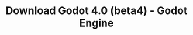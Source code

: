 ---
# Generated by /tools/generators/src/download_archive_generator !!! do not edit by hand !!!
title: 'Download Godot 4.0 (beta4) - Godot Engine'
type: 'download/archive'
name: '4.0'
flavor: 'beta4'
release_date: '2022-11-04T03:00:00-00:00'
release_notes: 'article/dev-snapshot-godot-4-0-beta-4/'
primaryPlatforms:
  - 'android.apk'
  - 'linux.64'
  - 'macos.universal'
  - 'windows.64'
  - 'web'
  - 'templates'
links:
  android.apk:
    name: 'android.apk'
    title: 'Android'
    caption: 'Universal APK (ARM64 + ARMv7 + x86_64 + x86)'
    tags:
      - 'APK download'
      - 'ARM64/v7'
      - 'x86 (64 & 32 bit)'
    hosts:
      github_builds:
        regular: 'https://github.com/godotengine/godot-builds/releases/download/4.0-beta4/Godot_v4.0-beta4_android_editor.apk'
        mono: '#'
      github:
        regular: 'https://github.com/godotengine/godot/releases/download/4.0-beta4/Godot_v4.0-beta4_android_editor.apk'
        mono: '#'
  linux.64:
    name: 'linux.64'
    title: 'Linux'
    caption: 'Standard (x86_64)'
    tags:
      - '64 bit'
    hosts:
      github_builds:
        regular: 'https://github.com/godotengine/godot-builds/releases/download/4.0-beta4/Godot_v4.0-beta4_linux.x86_64.zip'
        mono: 'https://github.com/godotengine/godot-builds/releases/download/4.0-beta4/Godot_v4.0-beta4_mono_linux_x86_64.zip'
      github:
        regular: 'https://github.com/godotengine/godot/releases/download/4.0-beta4/Godot_v4.0-beta4_linux.x86_64.zip'
        mono: 'https://github.com/godotengine/godot/releases/download/4.0-beta4/Godot_v4.0-beta4_mono_linux_x86_64.zip'
  macos.universal:
    name: 'macos.universal'
    title: 'macOS'
    caption: 'Universal (x86_64 + Apple Silicon)'
    tags:
      - 'Intel/Apple Silicon'
      - '64 bit'
    hosts:
      github_builds:
        regular: 'https://github.com/godotengine/godot-builds/releases/download/4.0-beta4/Godot_v4.0-beta4_macos.universal.zip'
        mono: 'https://github.com/godotengine/godot-builds/releases/download/4.0-beta4/Godot_v4.0-beta4_mono_macos.universal.zip'
      github:
        regular: 'https://github.com/godotengine/godot/releases/download/4.0-beta4/Godot_v4.0-beta4_macos.universal.zip'
        mono: 'https://github.com/godotengine/godot/releases/download/4.0-beta4/Godot_v4.0-beta4_mono_macos.universal.zip'
  windows.64:
    name: 'windows.64'
    title: 'Windows'
    caption: 'Standard (x86_64)'
    tags:
      - '64 bit'
    hosts:
      github_builds:
        regular: 'https://github.com/godotengine/godot-builds/releases/download/4.0-beta4/Godot_v4.0-beta4_win64.exe.zip'
        mono: 'https://github.com/godotengine/godot-builds/releases/download/4.0-beta4/Godot_v4.0-beta4_mono_win64.zip'
      github:
        regular: 'https://github.com/godotengine/godot/releases/download/4.0-beta4/Godot_v4.0-beta4_win64.exe.zip'
        mono: 'https://github.com/godotengine/godot/releases/download/4.0-beta4/Godot_v4.0-beta4_mono_win64.zip'
  web:
    name: 'web'
    title: 'Web editor'
    caption: ''
    tags:
      - 'Self-hosted'
      - 'Cross-platform'
    hosts:
      github_builds:
        regular: 'https://github.com/godotengine/godot-builds/releases/download/4.0-beta4/Godot_v4.0-beta4_web_editor.zip'
        mono: '#'
      github:
        regular: 'https://github.com/godotengine/godot/releases/download/4.0-beta4/Godot_v4.0-beta4_web_editor.zip'
        mono: '#'
  linux.arm64:
    name: 'linux.arm64'
    title: 'Linux'
    caption: 'Standard (ARM64)'
    tags:
      - 'ARM64'
      - '64 bit'
    hosts:
      github_builds:
        regular: 'https://github.com/godotengine/godot-builds/releases/download/4.0-beta4/Godot_v4.0-beta4_linux.arm64.zip'
        mono: 'https://github.com/godotengine/godot-builds/releases/download/4.0-beta4/Godot_v4.0-beta4_mono_linux_arm64.zip'
      github:
        regular: 'https://github.com/godotengine/godot/releases/download/4.0-beta4/Godot_v4.0-beta4_linux.arm64.zip'
        mono: 'https://github.com/godotengine/godot/releases/download/4.0-beta4/Godot_v4.0-beta4_mono_linux_arm64.zip'
  linux.32:
    name: 'linux.32'
    title: 'Linux'
    caption: 'Standard (x86)'
    tags:
      - '32 bit'
    hosts:
      github_builds:
        regular: 'https://github.com/godotengine/godot-builds/releases/download/4.0-beta4/Godot_v4.0-beta4_linux.x86_32.zip'
        mono: 'https://github.com/godotengine/godot-builds/releases/download/4.0-beta4/Godot_v4.0-beta4_mono_linux_x86_32.zip'
      github:
        regular: 'https://github.com/godotengine/godot/releases/download/4.0-beta4/Godot_v4.0-beta4_linux.x86_32.zip'
        mono: 'https://github.com/godotengine/godot/releases/download/4.0-beta4/Godot_v4.0-beta4_mono_linux_x86_32.zip'
  linux.arm32:
    name: 'linux.arm32'
    title: 'Linux'
    caption: 'Standard (ARM32)'
    tags:
      - 'ARM32'
      - '32 bit'
    hosts:
      github_builds:
        regular: 'https://github.com/godotengine/godot-builds/releases/download/4.0-beta4/Godot_v4.0-beta4_linux.arm32.zip'
        mono: 'https://github.com/godotengine/godot-builds/releases/download/4.0-beta4/Godot_v4.0-beta4_mono_linux_arm32.zip'
      github:
        regular: 'https://github.com/godotengine/godot/releases/download/4.0-beta4/Godot_v4.0-beta4_linux.arm32.zip'
        mono: 'https://github.com/godotengine/godot/releases/download/4.0-beta4/Godot_v4.0-beta4_mono_linux_arm32.zip'
  windows.32:
    name: 'windows.32'
    title: 'Windows'
    caption: 'Standard (x86)'
    tags:
      - '32 bit'
    hosts:
      github_builds:
        regular: 'https://github.com/godotengine/godot-builds/releases/download/4.0-beta4/Godot_v4.0-beta4_win32.exe.zip'
        mono: 'https://github.com/godotengine/godot-builds/releases/download/4.0-beta4/Godot_v4.0-beta4_mono_win32.zip'
      github:
        regular: 'https://github.com/godotengine/godot/releases/download/4.0-beta4/Godot_v4.0-beta4_win32.exe.zip'
        mono: 'https://github.com/godotengine/godot/releases/download/4.0-beta4/Godot_v4.0-beta4_mono_win32.zip'
  aar_library:
    name: 'aar_library'
    title: 'AAR library'
    caption: ''
    tags:
      - 'Android plugins'
      - 'Java'
      - 'Kotlin'
    hosts:
      github_builds:
        regular: 'https://github.com/godotengine/godot-builds/releases/download/4.0-beta4/godot-lib.4.0.beta4.template_release.aar'
        mono: '#'
      github:
        regular: 'https://github.com/godotengine/godot/releases/download/4.0-beta4/godot-lib.4.0.beta4.template_release.aar'
        mono: '#'
  templates:
    name: 'templates'
    title: 'Export templates'
    caption: ''
    tags:
      - 'Used to export your games to all supported platforms'
    hosts:
      github_builds:
        regular: 'https://github.com/godotengine/godot-builds/releases/download/4.0-beta4/Godot_v4.0-beta4_export_templates.tpz'
        mono: 'https://github.com/godotengine/godot-builds/releases/download/4.0-beta4/Godot_v4.0-beta4_mono_export_templates.tpz'
      github:
        regular: 'https://github.com/godotengine/godot/releases/download/4.0-beta4/Godot_v4.0-beta4_export_templates.tpz'
        mono: 'https://github.com/godotengine/godot/releases/download/4.0-beta4/Godot_v4.0-beta4_mono_export_templates.tpz'
---